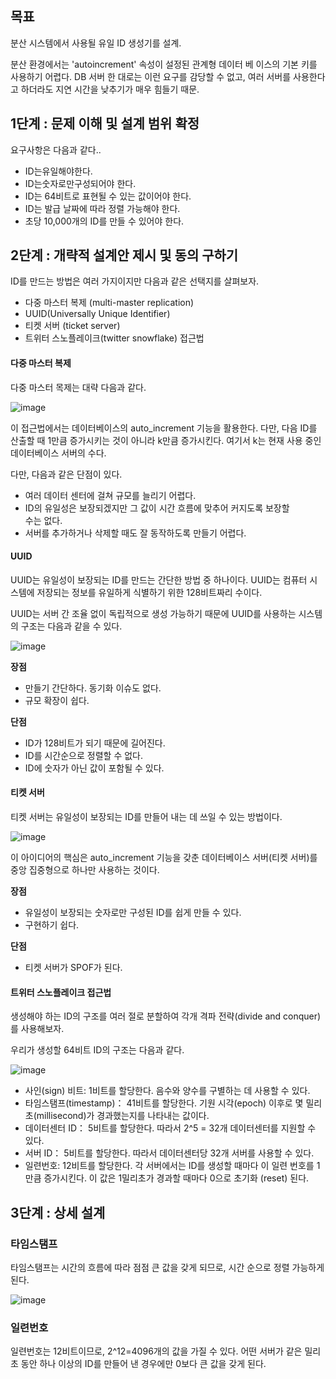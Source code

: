 ## 목표

분산 시스템에서 사용될 유일 ID 생성기를 설계.

분산 환경에서는 'autoincrement' 속성이 설정된 관계형 데이터 베 이스의 기본 키를 사용하기 어렵다. DB 서버 한 대로는 이런 요구를 감당할 수 없고, 여러 서버를 사용한다고 하더라도 지연 시간을 낮추기가 매우 힘들기 때문.

## 1단계 : 문제 이해 및 설계 범위 확정

요구사항은 다음과 같다..

-   ID는유일해야한다.
-   ID는숫자로만구성되어야 한다.
-   ID는 64비트로 표현될 수 있는 값이어야 한다.
-   ID는 발급 날짜에 따라 정렬 가능해야 한다.
-   초당 10,000개의 ID를 만들 수 있어야 한다.

## 2단계 : 개략적 설계안 제시 및 동의 구하기

ID를 만드는 방법은 여러 가지이지만 다음과 같은 선택지를 살펴보자.

-   다중 마스터 복제 (multi-master replication)
-   UUID(Universally Unique Identifier)
-   티켓 서버 (ticket server)
-   트위터 스노플레이크(twitter snowflake) 접근법

#### 다중 마스터 복제

다중 마스터 목제는 대략 다음과 같다.

![image](https://github.com/user-attachments/assets/51c7ad73-920d-4b0b-8b08-ad2f886bae5c)


이 접근법에서는 데이터베이스의 auto\_increment 기능을 활용한다. 다만, 다음 ID를 산출할 때 1만큼 증가시키는 것이 아니라 k만큼 증가시킨다. 여기서 k는 현재 사용 중인 데이터베이스 서버의 수다.

다만, 다음과 같은 단점이 있다.

-   여러 데이터 센터에 걸쳐 규모를 늘리기 어렵다.
-   ID의 유일성은 보장되겠지만 그 값이 시간 흐름에 맞추어 커지도록 보장할  
    수는 없다.
-   서버를 추가하거나 삭제할 때도 잘 동작하도록 만들기 어렵다.

#### UUID

UUID는 유일성이 보장되는 ID를 만드는 간단한 방법 중 하나이다. UUID는 컴퓨터 시스템에 저장되는 정보를 유일하게 식별하기 위한 128비트짜리 수이다.

UUID는 서버 간 조율 없이 독립적으로 생성 가능하기 때문에 UUID를 사용하는 시스템의 구조는 다음과 같을 수 있다.

![image](https://github.com/user-attachments/assets/933b1dac-85aa-4871-b194-2e647af8f222)


**장점**

-   만들기 간단하다. 동기화 이슈도 없다.
-   규모 확장이 쉽다.

**단점**

-   ID가 128비트가 되기 때문에 길어진다.
-   ID를 시간순으로 정렬할 수 없다.
-   ID에 숫자가 아닌 값이 포함될 수 있다.

#### 티켓 서버

티켓 서버는 유일성이 보장되는 ID를 만들어 내는 데 쓰일 수 있는 방법이다.

![image](https://github.com/user-attachments/assets/0df8aeaf-7bed-45ed-9dac-6693b757c3e4)


이 아이디어의 핵심은 auto\_increment 기능을 갖춘 데이터베이스 서버(티켓 서버)를 중앙 집중형으로 하나만 사용하는 것이다.

**장점**

-   유일성이 보장되는 숫자로만 구성된 ID를 쉽게 만들 수 있다.
-   구현하기 쉽다.

**단점**

-   티켓 서버가 SPOF가 된다.

#### 트위터 스노플레이크 접근법

생성해야 하는 ID의 구조를 여러 절로 분할하여 각개 격파 전략(divide and conquer)를 사용해보자.

우리가 생성할 64비트 ID의 구조는 다음과 같다.

![image](https://github.com/user-attachments/assets/3caf2836-c5af-4ae2-8cd6-85131411140d)


-   사인(sign) 비트: 1비트를 할당한다. 음수와 양수를 구별하는 데 사용할 수 있다.
-   타임스탬프(timestamp)： 41비트를 할당한다. 기원 시각(epoch) 이후로 몇 밀리초(millisecond)가 경과했는지를 나타내는 값이다.
-   데이터센터 ID： 5비트를 할당한다. 따라서 2^5 = 32개 데이터센터를 지원할 수 있다.
-   서버 ID： 5비트를 할당한다. 따라서 데이터센터당 32개 서버를 사용할 수 있다.
-   일련번호: 12비트를 할당한다. 각 서버에서는 ID를 생성할 때마다 이 일련 번호를 1만큼 증가시킨다. 이 값은 1밀리초가 경과할 때마다 0으로 초기화 (reset) 된다.

## 3단계 : 상세 설계

### 타임스탬프

타임스탬프는 시간의 흐름에 따라 점점 큰 값을 갖게 되므로, 시간 순으로 정렬 가능하게 된다.

![image](https://github.com/user-attachments/assets/49d27767-2aaf-4b58-bf67-387f055029de)


### 일련번호

일련번호는 12비트이므로, 2^12=4096개의 값을 가질 수 있다. 어떤 서버가 같은 밀리초 동안 하나 이상의 ID를 만들어 낸 경우에만 0보다 큰 값을 갖게 된다.
